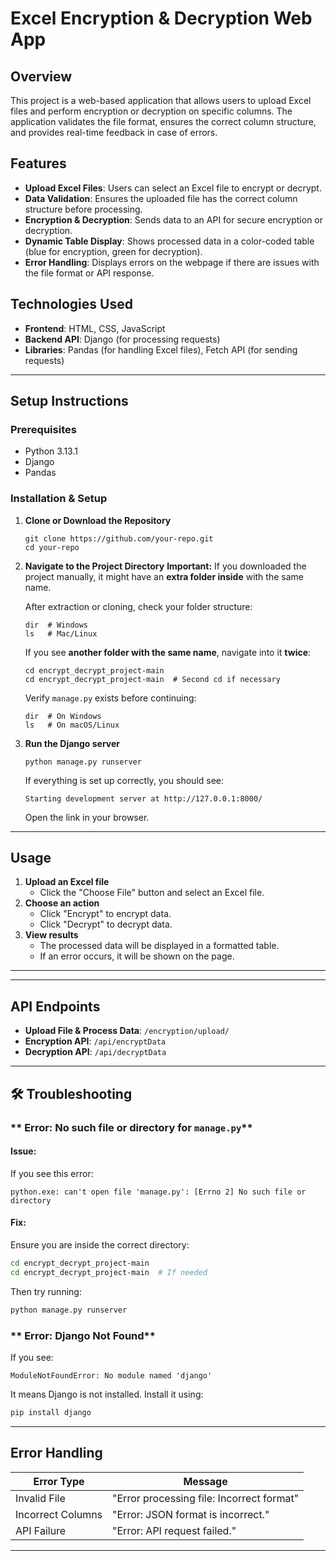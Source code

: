 
# Excel Encryption & Decryption Web App

## Overview

This project is a web-based application that allows users to upload Excel files and perform encryption or decryption on specific columns. The application validates the file format, ensures the correct column structure, and provides real-time feedback in case of errors.

## Features

- **Upload Excel Files**: Users can select an Excel file to encrypt or decrypt.
- **Data Validation**: Ensures the uploaded file has the correct column structure before processing.
- **Encryption & Decryption**: Sends data to an API for secure encryption or decryption.
- **Dynamic Table Display**: Shows processed data in a color-coded table (blue for encryption, green for decryption).
- **Error Handling**: Displays errors on the webpage if there are issues with the file format or API response.

## Technologies Used

- **Frontend**: HTML, CSS, JavaScript
- **Backend API**: Django (for processing requests)
- **Libraries**: Pandas (for handling Excel files), Fetch API (for sending requests)

---

##  Setup Instructions

### **Prerequisites**
- Python 3.13.1
- Django
- Pandas

### **Installation & Setup**

1. **Clone or Download the Repository**
   ```
   git clone https://github.com/your-repo.git
   cd your-repo
   ```

2. **Navigate to the Project Directory**
   **Important:** If you downloaded the project manually, it might have an **extra folder inside** with the same name.  

   After extraction or cloning, check your folder structure:
   ```
   dir  # Windows
   ls   # Mac/Linux
   ```
   If you see **another folder with the same name**, navigate into it **twice**:
   ```
   cd encrypt_decrypt_project-main
   cd encrypt_decrypt_project-main  # Second cd if necessary
   ```
   Verify `manage.py` exists before continuing:
   ```
   dir  # On Windows
   ls   # On macOS/Linux
   ```

3. **Run the Django server**
   ```
   python manage.py runserver
   ```
   If everything is set up correctly, you should see:
   ```
   Starting development server at http://127.0.0.1:8000/
   ```
   Open the link in your browser.

---

## Usage

1. **Upload an Excel file**
   - Click the "Choose File" button and select an Excel file.
2. **Choose an action**
   - Click "Encrypt" to encrypt data.
   - Click "Decrypt" to decrypt data.
3. **View results**
   - The processed data will be displayed in a formatted table.
   - If an error occurs, it will be shown on the page.

---



---

## API Endpoints

- **Upload File & Process Data**: `/encryption/upload/`
- **Encryption API**: `/api/encryptData`
- **Decryption API**: `/api/decryptData`

---

## 🛠 **Troubleshooting**

### ** Error: No such file or directory for `manage.py`**
#### **Issue:**
If you see this error:
```
python.exe: can't open file 'manage.py': [Errno 2] No such file or directory
```
#### **Fix:**
Ensure you are inside the correct directory:
```sh
cd encrypt_decrypt_project-main
cd encrypt_decrypt_project-main  # If needed
```
Then try running:
```sh
python manage.py runserver
```

### ** Error: Django Not Found**
If you see:
```
ModuleNotFoundError: No module named 'django'
```
It means Django is not installed. Install it using:
```sh
pip install django
```

---

## Error Handling

| Error Type        | Message                                   |
| ----------------- | ----------------------------------------- |
| Invalid File      | "Error processing file: Incorrect format" |
| Incorrect Columns | "Error: JSON format is incorrect."        |
| API Failure       | "Error: API request failed."              |

---

